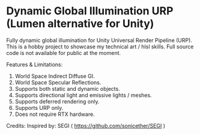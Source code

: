 # Dynamic Global Illumination URP (Lumen alternative for Unity)
Fully dynamic global illumination for Unity Universal Render Pipeline (URP). This is a hobby project to showcase my technical art / hlsl skills. Full source code is not available for public at the moment.

Features & Limitations:
1. World Space Indirect Diffuse GI.
2. World Space Specular Reflections.
3. Supports both static and dynamic objects.
4. Supports directional light and emissive lights / meshes.
5. Supports deferred rendering only.
6. Supports URP only.
7. Does not require RTX hardware.

Credits:
Inspired by: SEGI ( https://github.com/sonicether/SEGI )
